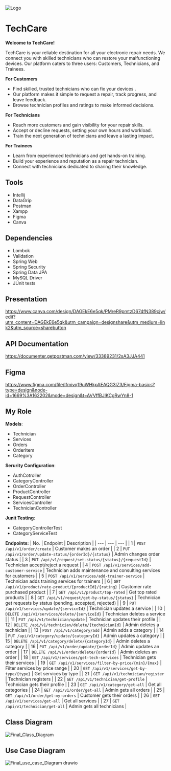 ![Logo](https://github.com/DeemaSWE/TechCare-old/assets/90179257/94015613-c942-4212-829a-a446b1a9d79a)
# TechCare

__Welcome to TechCare!__

TechCare is your reliable destination for all your electronic repair needs. We connect you with skilled technicians who can  restore your malfunctioning devices. Our platform caters to three users: Customers, Technicians, and Trainees.

__For Customers__

- Find skilled, trusted technicians who can fix your devices .
- Our platform makes it simple to request a repair, track progress, and leave feedback.
- Browse technician profiles and ratings to make informed decisions.

__For Technicians__

- Reach more customers and gain visibility for your repair skills.
- Accept or decline requests, setting your own hours and workload.
- Train the next generation of technicians and leave a lasting impact.

__For Trainees__

- Learn from experienced technicians and get hands-on training.
- Build your experience and reputation as a repair technician.
- Connect with technicians dedicated to sharing their knowledge.

## Tools
- Intellij
- DataGrip
- Postman
- Xampp
- Figma
- Canva

## Dependencies
- Lombok
- Validation
- Spring Web
- Spring Security
- Spring Data JPA
- MySQL Driver
- JUnit tests
## Presentation
https://www.canva.com/design/DAGEkE6e5qk/PMreR9pmtzD674fN389cjw/edit?utm_content=DAGEkE6e5qk&utm_campaign=designshare&utm_medium=link2&utm_source=sharebutton
## API Documentation
https://documenter.getpostman.com/view/33389231/2sA3JJA441
## Figma
https://www.figma.com/file/Ifmivq19uWHkpAEAQG3IZ3/Figma-basics?type=design&node-id=1669%3A162202&mode=design&t=AVVffBJIKCgRwYn8-1
## My Role
__Models__: 
- Technician
- Services
- Orders
- OrderItem
- Category

__Serurity Configuration__:
- AuthCotroller
- CategoryController
- OrderController
- ProductController
- RequestController
- ServicesController
- TechnicianController

__Junit Testing__:
- CategoryControllerTest
- CategoryServiceTest

__Endpoints:__
| No. | Endpoint | Description |
| --- | --- | --- |
| 1 | `POST /api/v1/order/create` | Customer makes an order |
| 2 | `PUT /api/v1/order/update-status/{orderId}/{status}` | Admin changes order status |
| 3 | `PUT /api/v1/request/set-status/{status}/{requestId}` | Technician accept/reject a request |
| 4 | `POST /api/v1/services/add-customer-service` | Technician adds maintenance and consulting services for customers |
| 5 | `POST /api/v1/services/add-trainer-service` | Technician adds training services for trainers |
| 6 | `GET /api/v1/product/rate-product/{productId}/{rating}` | Customer rate purchased product |
| 7 | `GET /api/v1/product/top-rated` | Get top rated products |
| 8 | `GET /api/v1/request/get-by-status/{status}` | Technician get requests by status (pending, accepted, rejected) |
| 9 | `PUT /api/v1/services/update/{serviceId}` | Technician updates a service |
| 10 | `DELETE /api/v1/services/delete/{serviceId}` | Technician deletes a service |
| 11 | `PUT /api/v1/technician/update` | Technician updates their profile |
| 12 | `DELETE /api/v1/technician/delete/{technicianId}` | Admin deletes a technician |
| 13 | `POST /api/v1/category/add` | Admin adds a category |
| 14 | `PUT /api/v1/category/update/{categoryId}` | Admin updates a category |
| 15 | `DELETE /api/v1/category/delete/{categoryId}` | Admin deletes a category |
| 16 | `PUT /api/v1/order/update/{orderId}` | Admin updates an order |
| 17 | `DELETE /api/v1/order/delete/{orderId}` | Admin deletes an order |
| 18 | `GET /api/v1/services/get-tech-services` | Technician gets their services |
| 19 | `GET /api/v1/services/filter-by-price/{min}/{max}` | Filter services by price range |
| 20 | `GET /api/v1/services/get-by-type/{type}` | Get services by type |
| 21 | `GET /api/v1/technician/register` | Technician registers |
| 22 | `GET /api/v1/technician/get-profile` | Technician gets their profile |
| 23 | `GET /api/v1/category/get-all` | Get all categories |
| 24 | `GET /api/v1/order/get-all` | Admin gets all orders |
| 25 | `GET /api/v1/order/get-my-orders` | Customer gets their orders |
| 26 | `GET /api/v1/services/get-all` | Get all services |
| 27 | `GET /api/v1/technician/get-all` | Admin gets all technicians |

## Class Diagram
![Final_Class_Diagram](https://github.com/DeemaSWE/TechCare/assets/90179257/02270572-3a8b-41ac-a2fa-52392d300243)

## Use Case Diagram
![Final_use_case_Diagram drawio](https://github.com/DeemaSWE/test/assets/90179257/68ee24a9-0153-4db3-b50f-3689ca525b07)
